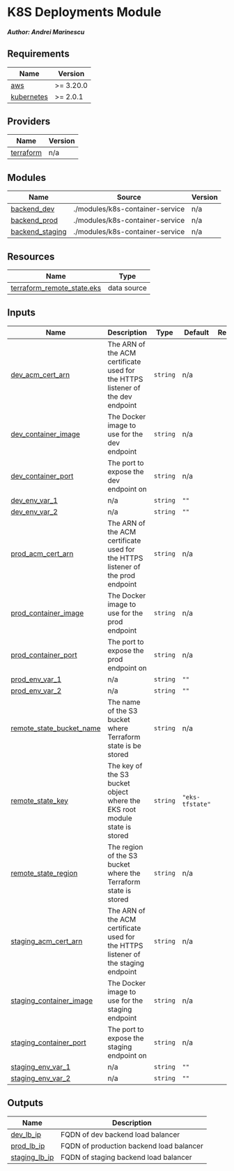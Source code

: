 # K8S Deployments Module
##### Author: Andrei Marinescu

## Requirements

| Name | Version |
|------|---------|
| <a name="requirement_aws"></a> [aws](#requirement\_aws) | >= 3.20.0 |
| <a name="requirement_kubernetes"></a> [kubernetes](#requirement\_kubernetes) | >= 2.0.1 |

## Providers

| Name | Version |
|------|---------|
| <a name="provider_terraform"></a> [terraform](#provider\_terraform) | n/a |

## Modules

| Name | Source | Version |
|------|--------|---------|
| <a name="module_backend_dev"></a> [backend\_dev](#module\_backend\_dev) | ./modules/k8s-container-service | n/a |
| <a name="module_backend_prod"></a> [backend\_prod](#module\_backend\_prod) | ./modules/k8s-container-service | n/a |
| <a name="module_backend_staging"></a> [backend\_staging](#module\_backend\_staging) | ./modules/k8s-container-service | n/a |

## Resources

| Name | Type |
|------|------|
| [terraform_remote_state.eks](https://registry.terraform.io/providers/hashicorp/terraform/latest/docs/data-sources/remote_state) | data source |

## Inputs

| Name | Description | Type | Default | Required |
|------|-------------|------|---------|:--------:|
| <a name="input_dev_acm_cert_arn"></a> [dev\_acm\_cert\_arn](#input\_dev\_acm\_cert\_arn) | The ARN of the ACM certificate used for the HTTPS listener of the dev endpoint | `string` | n/a | yes |
| <a name="input_dev_container_image"></a> [dev\_container\_image](#input\_dev\_container\_image) | The Docker image to use for the dev endpoint | `string` | n/a | yes |
| <a name="input_dev_container_port"></a> [dev\_container\_port](#input\_dev\_container\_port) | The port to expose the dev endpoint on | `string` | n/a | yes |
| <a name="input_dev_env_var_1"></a> [dev\_env\_var\_1](#input\_dev\_env\_var\_1) | n/a | `string` | `""` | no |
| <a name="input_dev_env_var_2"></a> [dev\_env\_var\_2](#input\_dev\_env\_var\_2) | n/a | `string` | `""` | no |
| <a name="input_prod_acm_cert_arn"></a> [prod\_acm\_cert\_arn](#input\_prod\_acm\_cert\_arn) | The ARN of the ACM certificate used for the HTTPS listener of the prod endpoint | `string` | n/a | yes |
| <a name="input_prod_container_image"></a> [prod\_container\_image](#input\_prod\_container\_image) | The Docker image to use for the prod endpoint | `string` | n/a | yes |
| <a name="input_prod_container_port"></a> [prod\_container\_port](#input\_prod\_container\_port) | The port to expose the prod endpoint on | `string` | n/a | yes |
| <a name="input_prod_env_var_1"></a> [prod\_env\_var\_1](#input\_prod\_env\_var\_1) | n/a | `string` | `""` | no |
| <a name="input_prod_env_var_2"></a> [prod\_env\_var\_2](#input\_prod\_env\_var\_2) | n/a | `string` | `""` | no |
| <a name="input_remote_state_bucket_name"></a> [remote\_state\_bucket\_name](#input\_remote\_state\_bucket\_name) | The name of the S3 bucket where Terraform state is be stored | `string` | n/a | yes |
| <a name="input_remote_state_key"></a> [remote\_state\_key](#input\_remote\_state\_key) | The key of the S3 bucket object where the EKS root module state is stored | `string` | `"eks-tfstate"` | no |
| <a name="input_remote_state_region"></a> [remote\_state\_region](#input\_remote\_state\_region) | The region of the S3 bucket where the Terraform state is stored | `string` | n/a | yes |
| <a name="input_staging_acm_cert_arn"></a> [staging\_acm\_cert\_arn](#input\_staging\_acm\_cert\_arn) | The ARN of the ACM certificate used for the HTTPS listener of the staging endpoint | `string` | n/a | yes |
| <a name="input_staging_container_image"></a> [staging\_container\_image](#input\_staging\_container\_image) | The Docker image to use for the staging endpoint | `string` | n/a | yes |
| <a name="input_staging_container_port"></a> [staging\_container\_port](#input\_staging\_container\_port) | The port to expose the staging endpoint on | `string` | n/a | yes |
| <a name="input_staging_env_var_1"></a> [staging\_env\_var\_1](#input\_staging\_env\_var\_1) | n/a | `string` | `""` | no |
| <a name="input_staging_env_var_2"></a> [staging\_env\_var\_2](#input\_staging\_env\_var\_2) | n/a | `string` | `""` | no |

## Outputs

| Name | Description |
|------|-------------|
| <a name="output_dev_lb_ip"></a> [dev\_lb\_ip](#output\_dev\_lb\_ip) | FQDN of dev backend load balancer |
| <a name="output_prod_lb_ip"></a> [prod\_lb\_ip](#output\_prod\_lb\_ip) | FQDN of production backend load balancer |
| <a name="output_staging_lb_ip"></a> [staging\_lb\_ip](#output\_staging\_lb\_ip) | FQDN of staging backend load balancer |

